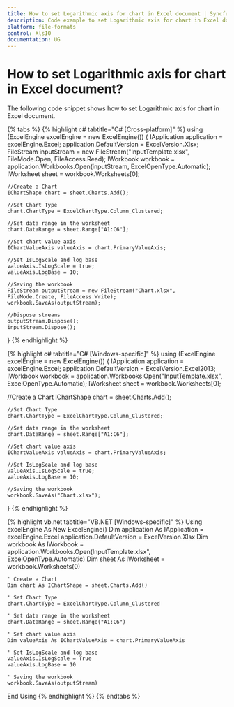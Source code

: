 ```yaml
---
title: How to set Logarithmic axis for chart in Excel document | Syncfusion
description: Code example to set Logarithmic axis for chart in Excel document using Syncfusion .NET Excel library (XlsIO).
platform: file-formats
control: XlsIO
documentation: UG
---
```


# How to set Logarithmic axis for chart in Excel document?

The following code snippet shows how to set Logarithmic axis for chart in Excel document.

{% tabs %}
{% highlight c# tabtitle="C# [Cross-platform]" %}
using (ExcelEngine excelEngine = new ExcelEngine())
{
    IApplication application = excelEngine.Excel;
    application.DefaultVersion = ExcelVersion.Xlsx;
    FileStream inputStream = new FileStream("InputTemplate.xlsx", FileMode.Open, FileAccess.Read);
    IWorkbook workbook = application.Workbooks.Open(inputStream, ExcelOpenType.Automatic);
    IWorksheet sheet = workbook.Worksheets[0];

    //Create a Chart
    IChartShape chart = sheet.Charts.Add();

    //Set Chart Type
    chart.ChartType = ExcelChartType.Column_Clustered;

    //Set data range in the worksheet
    chart.DataRange = sheet.Range["A1:C6"];

    //Set chart value axis
    IChartValueAxis valueAxis = chart.PrimaryValueAxis;

    //Set IsLogScale and log base
    valueAxis.IsLogScale = true;
    valueAxis.LogBase = 10;

    //Saving the workbook
    FileStream outputStream = new FileStream("Chart.xlsx", FileMode.Create, FileAccess.Write);
    workbook.SaveAs(outputStream);

    //Dispose streams
    outputStream.Dispose();
    inputStream.Dispose();
}
{% endhighlight %}

{% highlight c# tabtitle="C# [Windows-specific]" %}
using (ExcelEngine excelEngine = new ExcelEngine())
{
    IApplication application = excelEngine.Excel;
  application.DefaultVersion = ExcelVersion.Excel2013;
  IWorkbook workbook = application.Workbooks.Open("InputTemplate.xlsx", ExcelOpenType.Automatic);
  IWorksheet sheet = workbook.Worksheets[0];

   //Create a Chart
    IChartShape chart = sheet.Charts.Add();

    //Set Chart Type
    chart.ChartType = ExcelChartType.Column_Clustered;

    //Set data range in the worksheet
    chart.DataRange = sheet.Range["A1:C6"];

    //Set chart value axis
    IChartValueAxis valueAxis = chart.PrimaryValueAxis;

    //Set IsLogScale and log base
    valueAxis.IsLogScale = true;
    valueAxis.LogBase = 10;

    //Saving the workbook
    workbook.SaveAs("Chart.xlsx");
}
{% endhighlight %}

{% highlight vb.net tabtitle="VB.NET [Windows-specific]" %}
Using excelEngine As New ExcelEngine()
    Dim application As IApplication = excelEngine.Excel
    application.DefaultVersion = ExcelVersion.Xlsx
    Dim workbook As IWorkbook = application.Workbooks.Open(InputTemplate.xlsx", ExcelOpenType.Automatic)
    Dim sheet As IWorksheet = workbook.Worksheets(0)

    ' Create a Chart
    Dim chart As IChartShape = sheet.Charts.Add()

    ' Set Chart Type
    chart.ChartType = ExcelChartType.Column_Clustered

    ' Set data range in the worksheet
    chart.DataRange = sheet.Range("A1:C6")

    ' Set chart value axis
    Dim valueAxis As IChartValueAxis = chart.PrimaryValueAxis

    ' Set IsLogScale and log base
    valueAxis.IsLogScale = True
    valueAxis.LogBase = 10

    ' Saving the workbook
    workbook.SaveAs(outputStream)

End Using
{% endhighlight %}
{% endtabs %}